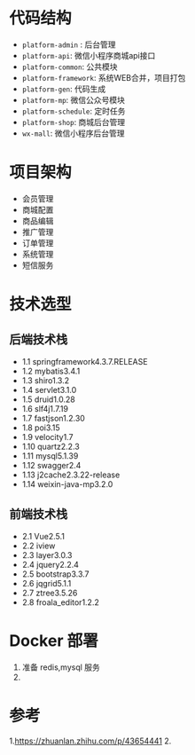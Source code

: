 # 代码结构

* `platform-admin` : 后台管理
* `platform-api`: 微信小程序商城api接口
* `platform-common`: 公共模块
* `platform-framework`: 系统WEB合并，项目打包
* `platform-gen`: 代码生成
* `platform-mp`: 微信公众号模块
* `platform-schedule`: 定时任务
* `platform-shop`: 商城后台管理
* `wx-mall`: 微信小程序后台管理



# 项目架构

- 会员管理
- 商城配置
- 商品编辑
- 推广管理
- 订单管理
- 系统管理
- 短信服务



# 技术选型

## 后端技术栈

- 1.1 springframework4.3.7.RELEASE
- 1.2 mybatis3.4.1
- 1.3 shiro1.3.2
- 1.4 servlet3.1.0
- 1.5 druid1.0.28
- 1.6 slf4j1.7.19
- 1.7 fastjson1.2.30
- 1.8 poi3.15
- 1.9 velocity1.7
- 1.10 quartz2.2.3
- 1.11 mysql5.1.39
- 1.12 swagger2.4
- 1.13 j2cache2.3.22-release
- 1.14 weixin-java-mp3.2.0

## 前端技术栈

- 2.1 Vue2.5.1
- 2.2 iview
- 2.3 layer3.0.3
- 2.4 jquery2.2.4
- 2.5 bootstrap3.3.7
- 2.6 jqgrid5.1.1
- 2.7 ztree3.5.26
- 2.8 froala_editor1.2.2



# Docker 部署

1. 准备 redis,mysql 服务
2. 




# 参考
1.https://zhuanlan.zhihu.com/p/43654441
2.